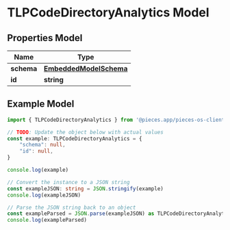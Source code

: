 
# TLPCodeDirectoryAnalytics Model


## Properties Model

Name | Type
------------ | -------------
**schema** | [**EmbeddedModelSchema**](EmbeddedModelSchema)
**id** | **string**

## Example Model

```typescript
import { TLPCodeDirectoryAnalytics } from '@pieces.app/pieces-os-client'

// TODO: Update the object below with actual values
const example: TLPCodeDirectoryAnalytics = {
    "schema": null,
    "id": null,
}

console.log(example)

// Convert the instance to a JSON string
const exampleJSON: string = JSON.stringify(example)
console.log(exampleJSON)

// Parse the JSON string back to an object
const exampleParsed = JSON.parse(exampleJSON) as TLPCodeDirectoryAnalytics
console.log(exampleParsed)
```


